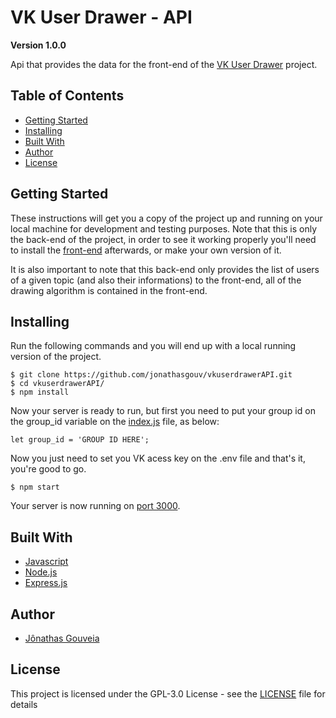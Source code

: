 # VK User Drawer - API
**Version 1.0.0**

Api that provides the data for the front-end of the [VK User Drawer](https://github.com/jonathasgouv/vkuserdrawer) project.

## Table of Contents
* [Getting Started](#getting-started)
* [Installing](#installing)
* [Built With](#built-with)
* [Author](#author)
* [License](#license)

## Getting Started
These instructions will get you a copy of the project up and running on your local machine for development and testing purposes. Note that this is only the back-end of the project, in order to see it working properly you'll need to install the [front-end](https://github.com/jonathasgouv/vkuserdrawer) afterwards, or make your own version of it.

It is also important to note that this back-end only provides the list of users of a given topic (and also their informations) to the front-end, all of the drawing algorithm is contained in the front-end.

## Installing
Run the following commands and you will end up with a local running version of the project.

```
$ git clone https://github.com/jonathasgouv/vkuserdrawerAPI.git
$ cd vkuserdrawerAPI/
$ npm install
```

Now your server is ready to run, but first you need to put your group id on the group_id variable on the [index.js](https://github.com/jonathasgouv/vkuserdrawerAPI/blob/main/index.js) file, as below:
```
let group_id = 'GROUP ID HERE';
```
Now you just need to set you VK acess key on the .env file and that's it, you're good to go.
```
$ npm start
```
Your server is now running on [port 3000](http://localhost:3000/).

## Built With
* [Javascript](https://www.javascript.com/)
* [Node.js](https://nodejs.org/)
* [Express.js](https://expressjs.com/pt-br/)

## Author
* [Jônathas Gouveia](https://github.com/jonathasgouv/)

## License
This project is licensed under the  GPL-3.0 License - see the [LICENSE](https://github.com/jonathasgouv/vkuserdrawerAPI/blob/main/LICENSE) file for details
